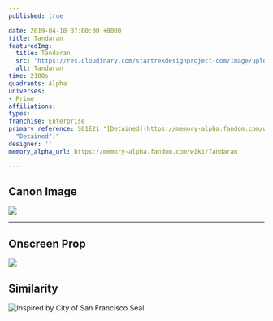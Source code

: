 ```yaml
---
published: true

date: 2019-04-10 07:00:00 +0000
title: Tandaran
featuredImg:
  title: Tandaran
  src: "https://res.cloudinary.com/startrekdesignproject-com/image/upload/v1554923437/Tanadaran.png"
  alt: Tandaran
time: 2100s
quadrants: Alpha
universes:
- Prime
affiliations:
types:
franchise: Enterprise
primary_reference: S01E21 "[Detained](https://memory-alpha.fandom.com/wiki/Detained
  "Detained")"
designer: ''
memory_alpha_url: https://memory-alpha.fandom.com/wiki/Tandaran

---
```

## Canon Image

![](https://res.cloudinary.com/startrekdesignproject-com/image/upload/v1554922946/Tandaran1.jpg)

___
## Onscreen Prop

![](https://res.cloudinary.com/startrekdesignproject-com/image/upload/v1554922946/TandaranProp.jpg)

## Similarity

![Inspired by City of San Francisco Seal](https://res.cloudinary.com/startrekdesignproject-com/image/upload/v1554923109/SFSeal.jpg "City of San Francisco Seal")